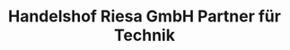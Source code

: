 ---
title: "Handelshof Riesa GmbH Partner für Technik"
url: /grossenhain/handelshof-riesa-gmbh-partner-fuer-technik/
shop: Baustoffe
---